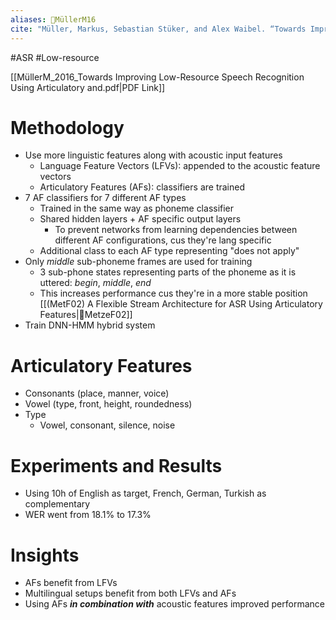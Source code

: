 ```yaml
---
aliases: 🔬MüllerM16
cite: "Müller, Markus, Sebastian Stüker, and Alex Waibel. “Towards Improving Low-Resource Speech Recognition Using Articulatory and Language Features.” In _Proceedings of the 13th International Conference on Spoken Language Translation_. Seattle, Washington D.C: International Workshop on Spoken Language Translation, 2016. [https://aclanthology.org/2016.iwslt-1.9](https://aclanthology.org/2016.iwslt-1.9)."
---
```

#ASR #Low-resource 

[[MüllerM_2016_Towards Improving Low-Resource Speech Recognition Using Articulatory and.pdf|PDF Link]]

# Methodology
- Use more linguistic features along with acoustic input features
	- Language Feature Vectors (LFVs): appended to the acoustic feature vectors
	- Articulatory Features (AFs): classifiers are trained
 - 7 AF classifiers for 7 different AF types
	 - Trained in the same way as phoneme classifier
	  - Shared hidden layers + AF specific output layers
		  - To prevent networks from learning dependencies between different AF configurations, cus they're lang specific
	  - Additional class to each AF type representing "does not apply"
 - Only _middle_ sub-phoneme frames are used for training
	 - 3 sub-phone states representing parts of the phoneme as it is uttered: _begin_, _middle_, _end_
	 - This increases performance cus they're in a more stable position [[(MetF02) A Flexible Stream Architecture for ASR Using Articulatory Features|🔬MetzeF02]]
  - Train DNN-HMM hybrid system

# Articulatory Features
- Consonants (place, manner, voice)
- Vowel (type, front, height, roundedness)
- Type
	- Vowel, consonant, silence, noise

# Experiments and Results
- Using 10h of English as target, French, German, Turkish as complementary
- WER went from 18.1% to 17.3%

# Insights
- AFs benefit from LFVs
- Multilingual setups benefit from both LFVs and AFs
- Using AFs ***in combination with*** acoustic features improved performance
